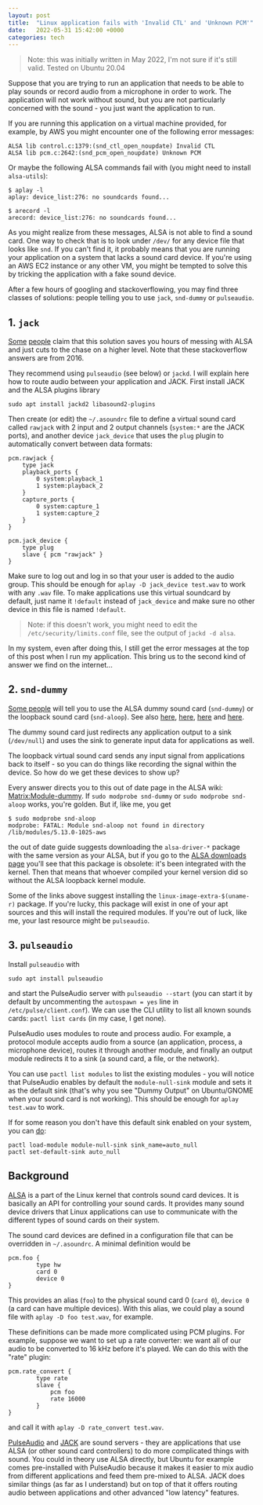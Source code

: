 ```yaml
---
layout: post
title:  "Linux application fails with 'Invalid CTL' and 'Unknown PCM'"
date:   2022-05-31 15:42:00 +0000
categories: tech
---
```

> Note: this was initially written in May 2022, I'm not sure if it's still valid.
> Tested on Ubuntu 20.04

Suppose that you are trying to run an application that needs to be able to play sounds or record audio from a microphone in order to work. The application will not work without sound, but you are not particularly concerned with the sound - you just want the application to run.

If you are running this application on a virtual machine provided, for example, by AWS you might encounter one of the following error messages:

```
ALSA lib control.c:1379:(snd_ctl_open_noupdate) Invalid CTL
ALSA lib pcm.c:2642:(snd_pcm_open_noupdate) Unknown PCM
```

Or maybe the following ALSA commands fail with (you might need to install `alsa-utils`):

```
$ aplay -l
aplay: device_list:276: no soundcards found...
```

```
$ arecord -l
arecord: device_list:276: no soundcards found...
```

As you might realize from these messages, ALSA is not able to find a sound card. One way to check that is to look under `/dev/` for any device file that looks like `snd`. If you can't find it, it probably means that you are running your application on a system that lacks a sound card device. If you're using an AWS EC2 instance or any other VM, you might be tempted to solve this by tricking the application with a fake sound device.

After a few hours of googling and stackoverflowing, you may find three classes of solutions: people telling you to use `jack`, `snd-dummy` or `pulseaudio`.

## 1. `jack`

[Some](https://stackoverflow.com/questions/66213114/creating-a-virtual-sound-card-on-an-ec2) [people](https://stackoverflow.com/questions/40061291/linux-without-hardware-soundcard-capture-audio-playback-and-record-it-to-fil) claim that this solution saves you hours of messing with ALSA and just cuts to the chase on a higher level. Note that these stackoverflow answers are from 2016.

They recommend using `pulseaudio` (see below) or `jackd`. I will explain here how to route audio between your application and JACK. First install JACK and the ALSA plugins library

```
sudo apt install jackd2 libasound2-plugins
```

Then create (or edit) the `~/.asoundrc` file to define a virtual sound card called `rawjack` with 2 input and 2 output channels (`system:*` are the JACK ports), and another device `jack_device` that uses the `plug` plugin to automatically convert between data formats:

```
pcm.rawjack {
    type jack
    playback_ports {
        0 system:playback_1
        1 system:playback_2
    }
    capture_ports {
        0 system:capture_1
        1 system:capture_2
    }
}

pcm.jack_device {
    type plug
    slave { pcm "rawjack" }
}
```

Make sure to log out and log in so that your user is added to the audio group. This should be enough for `aplay -D jack_device test.wav` to work with any `.wav` file. To make applications use this virtual soundcard by default, just name it `!default` instead of `jack_device` and make sure no other device in this file is named `!default`.

> Note: if this doesn't work, you might need to edit the `/etc/security/limits.conf` file, see the output of `jackd -d alsa`.

In my system, even after doing this, I still get the error messages at the top of this post when I run my application. This bring us to the second kind of answer we find on the internet...

## 2. `snd-dummy`

[Some people](https://groups.google.com/g/ec2ubuntu/c/gyaom4lTwBw) will tell you to use the ALSA dummy sound card (`snd-dummy`) or the loopback sound card (`snd-aloop`). See also [here](https://superuser.com/questions/344760/how-to-create-a-dummy-sound-card-device-in-linux-server), [here](https://stackoverflow.com/questions/44032488/dummy-soundcard-for-amazon-linux-server), [here](https://ubuntuforums.org/showthread.php?t=2385473) and [here](https://www.reddit.com/r/linux4noobs/comments/2m77g1/help_a_noob_create_a_dummy_sound_card_driver/).

The dummy sound card just redirects any application output to a sink (`/dev/null`) and uses the sink to generate input data for applications as well.

The loopback virtual sound card sends any input signal from applications back to itself - so you can do things like recording the signal within the device. So how do we get these devices to show up?

Every answer directs you to this out of date page in the ALSA wiki: [Matrix:Module-dummy](https://www.alsa-project.org/main/index.php/Matrix:Module-dummy). If `sudo modprobe snd-dummy` or `sudo modprobe snd-aloop` works, you're golden. But if, like me, you get

```
$ sudo modprobe snd-aloop
modprobe: FATAL: Module snd-aloop not found in directory /lib/modules/5.13.0-1025-aws
```

the out of date guide suggests downloading the `alsa-driver-*` package with the same version as your ALSA, but if you go to the [ALSA downloads page](https://www.alsa-project.org/wiki/Download) you'll see that this package is obsolete: it's been integrated with the kernel. Then that means that whoever compiled your kernel version did so without the ALSA loopback kernel module.

Some of the links above suggest installing the `linux-image-extra-$(uname-r)` package. If you're lucky, this package will exist in one of your apt sources and this will install the required modules. If you're out of luck, like me, your last resource might be `pulseaudio`.

## 3. `pulseaudio`

Install `pulseaudio` with 

```
sudo apt install pulseaudio
```

and start the PulseAudio server with `pulseaudio --start` (you can start it by default by uncommenting the `autospawn = yes` line in `/etc/pulse/client.conf`). We can use the CLI utility to list all known sounds cards: `pactl list cards` (in my case, I get none).

PulseAudio uses modules to route and process audio. For example, a protocol module accepts audio from a source (an application, process, a microphone device), routes it through another module, and finally an output module redirects it to a sink (a sound card, a file, or the network).

You can use `pactl list modules` to list the existing modules - you will notice that PulseAudio enables by default the `module-null-sink` module and sets it as the default sink (that's why you see "Dummy Output" on Ubuntu/GNOME when your sound card is not working). This should be enough for `aplay test.wav` to work.

If for some reason you don't have this default sink enabled on your system, you can [do](https://stackoverflow.com/questions/49545647/programmatic-alsa-loopback):

```
pactl load-module module-null-sink sink_name=auto_null
pactl set-default-sink auto_null
```

## Background

[ALSA](https://www.alsa-project.org/wiki/Main_Page) is a part of the Linux kernel that controls sound card devices. It is basically an API for controlling your sound cards. It provides many sound device drivers that Linux applications can use to communicate with the different types of sound cards on their system.

The sound card devices are defined in a configuration file that can be overridden in `~/.asoundrc`. A minimal definition would be

```
pcm.foo {
        type hw
        card 0
        device 0
}
```

This provides an alias (`foo`) to the physical sound card 0 (`card 0`), `device 0` (a card can have multiple devices). With this alias, we could play a sound file with `aplay -D foo test.wav`, for example.

These definitions can be made more complicated using PCM plugins. For example, suppose we want to set up a rate converter: we want all of our audio to be converted to 16 kHz before it's played. We can do this with the "rate" plugin:

```
pcm.rate_convert {
        type rate
        slave {
            pcm foo
            rate 16000
        }
}
```

and call it with `aplay -D rate_convert test.wav`.

[PulseAudio](https://www.freedesktop.org/wiki/Software/PulseAudio/) and [JACK](https://jackaudio/) are sound servers - they are applications that use ALSA (or other sound card controllers) to do more complicated things with sound. You could in theory use ALSA directly, but Ubuntu for example comes pre-installed with PulseAudio because it makes it easier to mix audio from different applications and feed them pre-mixed to ALSA. JACK does similar things (as far as I understand) but on top of that it offers routing audio between applications and other advanced "low latency" features.
